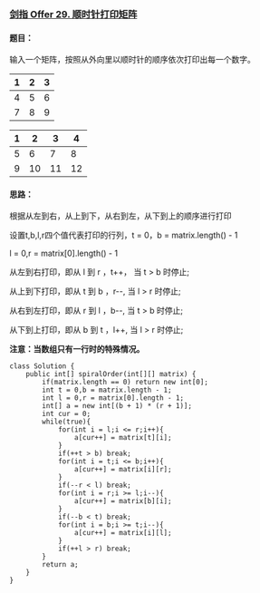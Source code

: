### [剑指 Offer 29. 顺时针打印矩阵](https://leetcode.cn/problems/shun-shi-zhen-da-yin-ju-zhen-lcof/)

#### 题目：

输入一个矩阵，按照从外向里以顺时针的顺序依次打印出每一个数字。

| 1    | 2    | 3    |
| ---- | ---- | ---- |
| 4    | 5    | 6    |
| 7    | 8    | 9    |

| 1    | 2    | 3    | 4    |
| ---- | ---- | ---- | ---- |
| 5    | 6    | 7    | 8    |
| 9    | 10   | 11   | 12   |

#### 思路：

根据从左到右，从上到下，从右到左，从下到上的顺序进行打印

设置t,b,l,r四个值代表打印的行列，t = 0，b = matrix.length() - 1

l = 0,r = matrix[0].length() - 1

从左到右打印，即从 l 到 r  ，t++， 当 t > b 时停止;

从上到下打印，即从 t 到 b ，r--,  当 l > r 时停止;

从右到左打印，即从 r 到 l  ，b--, 当 t > b  时停止;

从下到上打印，即从 b 到 t ，l++, 当 l > r  时停止;

**注意：当数组只有一行时的特殊情况。**

```
class Solution {
    public int[] spiralOrder(int[][] matrix) {
        if(matrix.length == 0) return new int[0];
        int t = 0,b = matrix.length - 1;
        int l = 0,r = matrix[0].length - 1;
        int[] a = new int[(b + 1) * (r + 1)];
        int cur = 0;
        while(true){
            for(int i = l;i <= r;i++){
                a[cur++] = matrix[t][i];
            }
            if(++t > b) break;
            for(int i = t;i <= b;i++){
                a[cur++] = matrix[i][r];
            }
            if(--r < l) break;
            for(int i = r;i >= l;i--){
                a[cur++] = matrix[b][i];
            }
            if(--b < t) break;
            for(int i = b;i >= t;i--){
                a[cur++] = matrix[i][l];
            }
            if(++l > r) break;
        }
        return a;
    }
}
```

